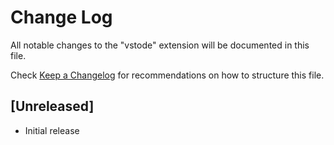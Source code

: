 # Change Log

All notable changes to the "vstode" extension will be documented in this file.

Check [Keep a Changelog](http://keepachangelog.com/) for recommendations on how to structure this file.

## [Unreleased]

- Initial release